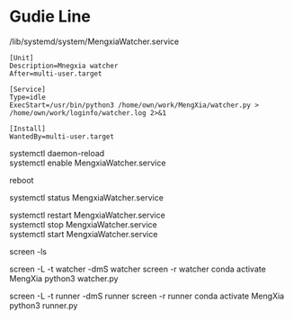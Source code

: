 # Gudie Line

/lib/systemd/system/MengxiaWatcher.service

```
[Unit]
Description=Mnegxia watcher
After=multi-user.target
 
[Service]
Type=idle
ExecStart=/usr/bin/python3 /home/own/work/MengXia/watcher.py > /home/own/work/loginfo/watcher.log 2>&1
 
[Install]
WantedBy=multi-user.target
```

systemctl daemon-reload  
systemctl enable MengxiaWatcher.service

reboot

systemctl status MengxiaWatcher.service

systemctl restart MengxiaWatcher.service  
systemctl stop MengxiaWatcher.service	  
systemctl start MengxiaWatcher.service  


screen -ls

screen -L -t watcher -dmS watcher
screen -r watcher
conda activate MengXia
python3 watcher.py

screen -L -t runner -dmS runner 
screen -r runner
conda activate MengXia
python3 runner.py